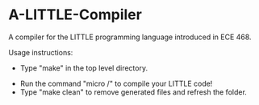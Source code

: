 # A-LITTLE-Compiler
A compiler for the LITTLE programming language introduced in ECE 468.

Usage instructions:
* Type "make" in the top level directory.
- Run the command "micro /<LITTLE code file name/>" to compile your LITTLE code!
- Type "make clean" to remove generated files and refresh the folder.
